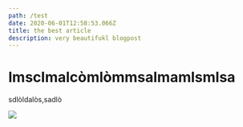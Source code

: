 ```yaml
---
path: /test
date: 2020-06-01T12:58:53.066Z
title: the best article
description: very beautifukl blogpost
---
```

# lmsclmalcòmlòmmsalmamlsmlsa

sdlòldalòs,sadlò

![](/assets/schermata-2020-05-29-alle-11.28.52.png)
